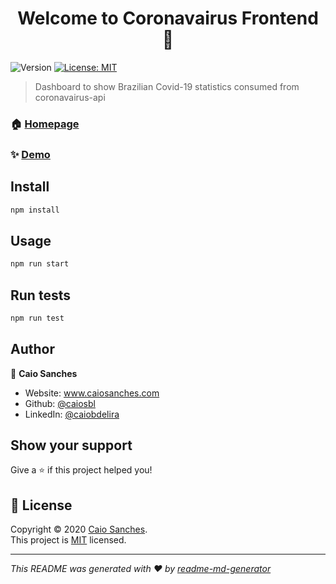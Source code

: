 <h1 align="center">Welcome to Coronavairus Frontend 👋</h1>
<p>
  <img alt="Version" src="https://img.shields.io/badge/version-1.0.0-blue.svg?cacheSeconds=2592000" />
  <a href="https://github.com/caiosbl/coronavairus-frontend/blob/master/LICENSE" target="_blank">
    <img alt="License: MIT" src="https://img.shields.io/badge/License-MIT-yellow.svg" />
  </a>
</p>

> Dashboard to show Brazilian Covid-19 statistics consumed from coronavairus-api

### 🏠 [Homepage](http://coronavairus.com.br/)

### ✨ [Demo](http://coronavairus.com.br/)

## Install

```sh
npm install
```

## Usage

```sh
npm run start
```

## Run tests

```sh
npm run test
```

## Author

👤 **Caio Sanches**

* Website: www.caiosanches.com
* Github: [@caiosbl](https://github.com/caiosbl)
* LinkedIn: [@caiobdelira](https://linkedin.com/in/caiobdelira)

## Show your support

Give a ⭐️ if this project helped you!

## 📝 License

Copyright © 2020 [Caio Sanches](https://github.com/caiosbl).<br />
This project is [MIT](https://github.com/caiosbl/coronavairus-frontend/blob/master/LICENSE) licensed.

***
_This README was generated with ❤️ by [readme-md-generator](https://github.com/kefranabg/readme-md-generator)_